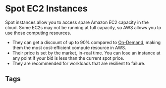 # Spot EC2 Instances

Spot instances allow you to access spare Amazon EC2 capacity in the cloud. Some EC2s may not be running at full capacity, so AWS allows you to use those computing resources.   

* They can get a discount of up to 90% compared to [On-Demand](../202309150316), making them the most cost-efficient compute resource in AWS.  
* Their price is set by the market, in-real time. You can lose an instance at any point if your bid is less than the current spot price.  
* They are recommended for workloads that are resilient to failure.  

## Tags
